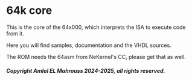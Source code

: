 # 64k core

This is the core of the 64x000,
which interprets the ISA to execute code from it.

Here you will find samples, documentation and the VHDL sources.

The ROM needs the 64asm from NeKernel's CC, please get that as well.

##### Copyright Amlal EL Mahrouss 2024-2025, all rights reserved.

